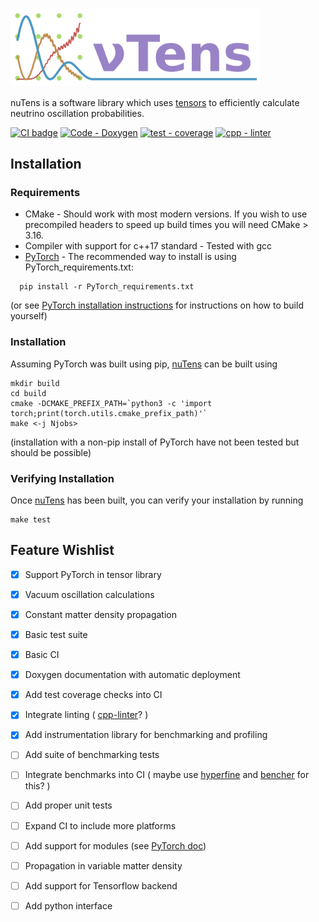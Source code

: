<a name="nutens"></a>
# <img src="doc/nuTens-logo.png" alt="nuTens" class="right" align="top" width="400"/>

nuTens is a software library which uses [tensors](https://en.wikipedia.org/wiki/Tensor_(machine_learning)) to efficiently calculate neutrino oscillation probabilities. 

[![CI badge](https://github.com/ewanwm/nuTens/actions/workflows/CI-build-and-test.yml/badge.svg)](https://github.com/ewanwm/nuTens/actions/workflows/CI-build-and-test.yml)
[![Code - Doxygen](https://img.shields.io/badge/Code-Doxygen-2ea44f)](https://ewanwm.github.io/nuTens/index.html)
[![test - coverage](https://codecov.io/github/ewanwm/nuTens/graph/badge.svg?token=PJ8C8CX37O)](https://codecov.io/github/ewanwm/nuTens)
[![cpp - linter](https://github.com/ewanwm/nuTens/actions/workflows/cpp-linter.yaml/badge.svg)](https://github.com/ewanwm/nuTens/actions/workflows/cpp-linter.yaml)


## Installation
### Requirements

- CMake - Should work with most modern versions. If you wish to use precompiled headers to speed up build times you will need CMake > 3.16.
- Compiler with support for c++17 standard - Tested with gcc
- [PyTorch](https://pytorch.org/) - The recommended way to install is using PyTorch_requirements.txt:
```
  pip install -r PyTorch_requirements.txt
```
(or see [PyTorch installation instructions](https://pytorch.org/get-started/locally/) for instructions on how to build yourself)

### Installation
Assuming PyTorch was built using pip, [nuTens](#nutens) can be built using
```
mkdir build
cd build
cmake -DCMAKE_PREFIX_PATH=`python3 -c 'import torch;print(torch.utils.cmake_prefix_path)'`
make <-j Njobs>
```

(installation with a non-pip install of PyTorch have not been tested but should be possible)

### Verifying Installation
Once [nuTens](#nutens) has been built, you can verify your installation by running
```
make test
```


## Feature Wishlist
- [x] Support PyTorch in tensor library
- [x] Vacuum oscillation calculations
- [x] Constant matter density propagation
- [x] Basic test suite
- [x] Basic CI
- [x] Doxygen documentation with automatic deployment
- [x] Add test coverage checks into CI
- [x] Integrate linting ( [cpp-linter](https://github.com/cpp-linter)? )
- [x] Add instrumentation library for benchmarking and profiling
- [ ] Add suite of benchmarking tests
- [ ] Integrate benchmarks into CI ( maybe use [hyperfine](https://github.com/sharkdp/hyperfine) and [bencher](https://bencher.dev/) for this? )
- [ ] Add proper unit tests
- [ ] Expand CI to include more platforms
- [ ] Add support for modules (see [PyTorch doc](https://pytorch.org/cppdocs/api/classtorch_1_1nn_1_1_module.html))
- [ ] Propagation in variable matter density
- [ ] Add support for Tensorflow backend
- [ ] Add python interface 

